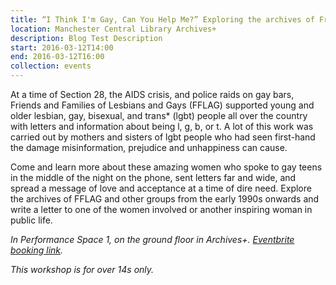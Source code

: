 ```yaml
---
title: “I Think I'm Gay, Can You Help Me?” Exploring the archives of Friends and Families of Lesbians and Gays.
location: Manchester Central Library Archives+
description: Blog Test Description
start: 2016-03-12T14:00
end: 2016-03-12T16:00
collection: events
---
```

At a time of Section 28, the AIDS crisis, and police raids on gay bars, Friends and Families of Lesbians and Gays (FFLAG) supported young and older lesbian, gay, bisexual, and trans* (lgbt) people all over the country with letters and information about being l, g, b, or t. A lot of this work was carried out by mothers and sisters of lgbt people who had seen first-hand the damage misinformation, prejudice and unhappiness can cause.

Come and learn more about these amazing women who spoke to gay teens in the middle of the night on the phone, sent letters far and wide, and spread a message of love and acceptance at a time of dire need. Explore the archives of FFLAG and other groups from the early 1990s onwards and write a letter to one of the women involved or another inspiring woman in public life.

*In Performance Space 1, on the ground floor in Archives+. [Eventbrite booking link](https://www.eventbrite.co.uk/e/dear-friend-i-think-im-gay-can-you-help-me-tickets-20986204302).*

*This workshop is for over 14s only.*
